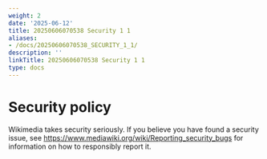 ```yaml
---
weight: 2
date: '2025-06-12'
title: 20250606070538 Security 1 1
aliases:
- /docs/20250606070538_SECURITY_1_1/
description: ''
linkTitle: 20250606070538 Security 1 1
type: docs
---
```


# Security policy

Wikimedia takes security seriously. If you believe you have found a
security issue, see <https://www.mediawiki.org/wiki/Reporting_security_bugs>
for information on how to responsibly report it.
